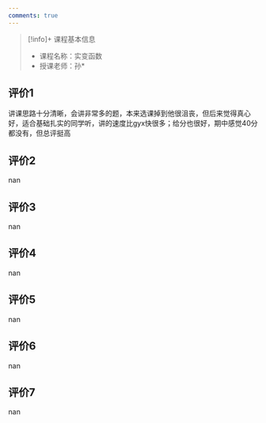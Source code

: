 ```yaml
---
comments: true
---
```


>[!info]+ 课程基本信息
>
> - 课程名称：实变函数
> - 授课老师：孙*

## 评价1

讲课思路十分清晰，会讲非常多的题，本来选课掉到他很沮丧，但后来觉得真心好，适合基础扎实的同学听，讲的速度比gyx快很多；给分也很好，期中感觉40分都没有，但总评挺高
## 评价2

nan
## 评价3

nan
## 评价4

nan
## 评价5

nan
## 评价6

nan
## 评价7

nan
